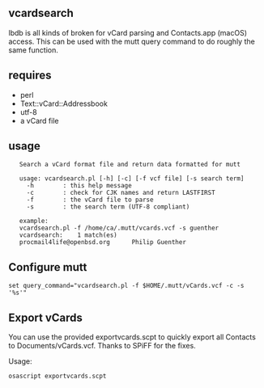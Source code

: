 ## vcardsearch

lbdb is all kinds of broken for vCard parsing and Contacts.app (macOS)
access. This can be used with the mutt query command to do roughly the
same function. 

## requires

* perl
* Text::vCard::Addressbook
* utf-8
* a vCard file

## usage
```
   Search a vCard format file and return data formatted for mutt

   usage: vcardsearch.pl [-h] [-c] [-f vcf file] [-s search term]
     -h        : this help message
     -c        : check for CJK names and return LASTFIRST
     -f        : the vCard file to parse
     -s        : the search term (UTF-8 compliant)

   example: 
   vcardsearch.pl -f /home/ca/.mutt/vcards.vcf -s guenther
   vcardsearch:    1 match(es)
   procmail4life@openbsd.org      Philip Guenther
```
## Configure mutt
```
set query_command="vcardsearch.pl -f $HOME/.mutt/vCards.vcf -c -s '%s'"
```
## Export vCards

You can use the provided exportvcards.scpt to quickly export all
Contacts to Documents/vCards.vcf. Thanks to SPiFF for the fixes.

Usage:
```
osascript exportvcards.scpt
```

